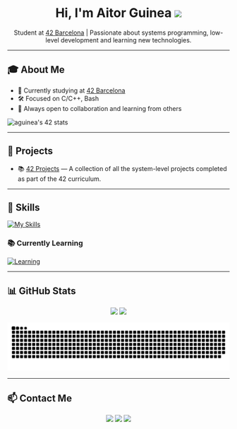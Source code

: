 <h1 align="center"><b>Hi, I'm Aitor Guinea</b> <img src="https://media.giphy.com/media/hvRJCLFzcasrR4ia7z/giphy.gif" width="35"></h1>

<p align="center">Student at <a href="https://www.42barcelona.com/es/">42 Barcelona</a> | Passionate about systems programming, low-level development and learning new technologies.</p>

---

## 🎓 About Me

- 🧠 Currently studying at [42 Barcelona](https://www.42barcelona.com/es/)
- 🛠 Focused on C/C++, Bash
- 💬 Always open to collaboration and learning from others

![aguinea's 42 stats](https://badge.mediaplus.ma/kettlebells/aguinea?1337Badge=off&UM6P=off)

---

## 🚀 Projects

- 📚 [42 Projects](https://github.com/aguinea1/42-Projects/tree/main) — A collection of all the system-level projects completed as part of the 42 curriculum.

---

## 🧰 Skills

[![My Skills](https://skillicons.dev/icons?i=bash,git,github,vim,vscode,visualstudio,css,c)](https://skillicons.dev)

### 📚 Currently Learning

[![Learning](https://skillicons.dev/icons?i=cpp)](https://skillicons.dev)

---

## 📊 GitHub Stats

<p align="center">
  <img src="https://github-readme-stats-eight-virid.vercel.app/api?username=aguinea1&count_private=true&theme=calm&show_icons=true" width="48.5%"/>
  <img src="https://github-readme-stats-eight-virid.vercel.app/api/top-langs/?username=aguinea1&layout=compact&count_private=false&theme=calm&show_icons=true" width="40.55%"/>
</p>

<p align="center">
  <a href="https://github.com/aguinea1">
    <img src="https://raw.githubusercontent.com/Platane/snk/output/github-contribution-grid-snake.svg">
  </a>
</p>

---

## 📫 Contact Me

<div align="center">

[<img src="https://img.shields.io/badge/LinkedIn-0077B5?style=for-the-badge&logo=linkedin&logoColor=white"/>](https://www.linkedin.com/in/aitor-guinea-961635348/)
[<img src="https://img.shields.io/badge/42-000000.svg?style=for-the-badge&logo=42&logoColor=white"/>](https://profile.intra.42.fr/users/aguinea)
[<img src="https://img.shields.io/badge/Gmail-D14836?style=for-the-badge&logo=gmail&logoColor=white"/>](mailto:aguinea1@gmail.com)

</div>

